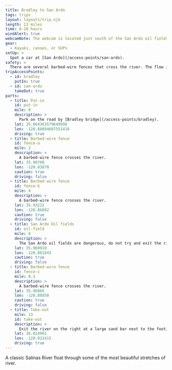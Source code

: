 ```yaml
---
title: Bradley to San Ardo
tags: trips
layout: layouts/trip.njk
length: 13 miles
time: 8-10 hours
windAlert: true
webcamNote: The webcam is located just south of the San Ardo oil fields, pointing south.
gear:
  - Kayaks, canoes, or SUPs
setUp: >
  Spot a car at [San Ardo](/access-points/san-ardo).
safety: >
  There are several barbed-wire fences that cross the river. The flow is never very high, so it is easy to spot these and make your way to the river's edge. There are several narrow sections that at higher flows have moderate strainers. Stay close to the main flow in these areas.
tripAccessPoints:
  - id: bradley
    putIn: true
  - id: san-ardo
    takeOut: true
parts:
  - title: Put-in
    id: put-in
    mile: 0
    description: >
      Park on the road by [Bradley bridge](/access-points/bradley).
    lat: 35.864363579649996
    lon: -120.80894607551416
    driving: true
  - title: Barbed-wire fence
    id: fence-a
    mile: 2
    description: >
      A barbed-wire fence crosses the river.
    lat: 35.90700
    lon: -120.83870
    caution: true
    driving: false
  - title: Barbed-wire fence
    id: fence-b
    mile: 4
    description: >
      A barbed-wire fence crosses the river.
    lat: 35.93222
    lon: -120.86802
    caution: true
    driving: false
  - title: San Ardo Oil fields
    id: oil-field
    mile: 8
    description: >
      The San Ardo oil fields are dangerous, do not try and exit the river here except in emergencies. The bridge over the river is not a good access point and is all on private land with no public easement.
    lat: 35.960910
    lon: -120.881843
    caution: true
    driving: false
  - title: Barbed-wire fence
    id: fence-c
    mile: 8.3
    description: >
      A barbed-wire fence crosses the river.
    lat: 35.96866
    lon: -120.88850
    caution: true
    driving: false
  - title: Take-out
    mile: 13
    id: take-out
    description: >
      Exit the river on the right at a large sand bar next to the footings of the old bridge before the current Sand Ardo bridge. Follow the dry wash to the right, away from the river. Turn left when you hit a fence, and follow the fence to an opening built into it.
    lat: 36.014901
    lon: -120.912415
    driving: true
---
```


A classic Salinas River float through some of the most beautiful stretches of river.
